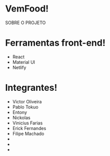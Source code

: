 # VemFood!

SOBRE O PROJETO








# Ferramentas front-end!

- React
- Material UI
- Netlify

# Integrantes!

- Victor Oliveira 
- Pablo Tokuo
- Entony
- Nickolas
- Vinicius Farias
- Erick Fernandes
- Filipe Machado
- 
- 
- 
